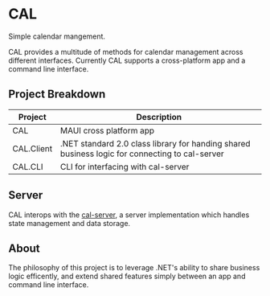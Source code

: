 # CAL

Simple calendar mangement.

CAL provides a multitude of methods for calendar management across different interfaces. Currently CAL supports a cross-platform app and a command line interface.

## Project Breakdown
| Project      | Description |
| ----------- | ----------- |
| CAL      | MAUI cross platform app       |
| CAL.Client   | .NET standard 2.0 class library for handing shared business logic for connecting to cal-server        |
| CAL.CLI      | CLI for interfacing with cal-server       |

## Server
CAL interops with the [cal-server](https://github.com/johnyenter-briars/cal-server), a server implementation which handles state management and data storage.

## About
The philosophy of this project is to leverage .NET's ability to share business logic efficently, and extend shared features simply between an app and command line interface.